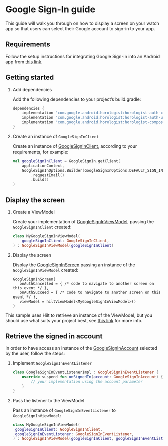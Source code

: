 # Google Sign-In guide

This guide will walk you through on how to display a screen on your watch app so that users can
select their Google account to sign-in to your app.

## Requirements

Follow the setup instructions for integrating Google Sign-in into an Android app
from [this link](https://developers.google.com/identity/sign-in/android/start-integrating).

## Getting started

1.  Add dependencies

    Add the following dependencies to your project’s build.gradle:

    ```groovy
    dependencies {
        implementation "com.google.android.horologist:horologist-auth-composables:<version>"
        implementation "com.google.android.horologist:horologist-auth-ui:<version>"
        implementation "com.google.android.horologist:horologist-compose-material:<version>"
    }
    ```

1.  Create an instance of `GoogleSignInClient`

    Create an instance
    of [GoogleSignInClient](https://developers.google.com/android/reference/com/google/android/gms/auth/api/signin/GoogleSignInClient),
    according to your requirements, for example:

    ```kotlin
    val googleSignInClient = GoogleSignIn.getClient(
        applicationContext,
        GoogleSignInOptions.Builder(GoogleSignInOptions.DEFAULT_SIGN_IN)
            .requestEmail()
            .build()
    )
    ```

## Display the screen

1.  Create a ViewModel

    Create your implementation 
    of [GoogleSignInViewModel](https://google.github.io/horologist/api/auth/ui/com.google.android.horologist.auth.ui.googlesignin.signin/-google-sign-in-view-model/index.html), 
    passing the `GoogleSignInClient` created:

    ```kotlin
    class MyGoogleSignInViewModel(
        googleSignInClient: GoogleSignInClient,
    ) : GoogleSignInViewModel(googleSignInClient)
    ```   

1.  Display the screen

    Display 
    the [GoogleSignInScreen](https://google.github.io/horologist/api/auth/ui/com.google.android.horologist.auth.ui.googlesignin.signin/-google-sign-in-screen.html) 
    passing an instance of the `GoogleSignInViewModel` created:

    ```koltin
    GoogleSignInScreen(
       onAuthCancelled = { /* code to navigate to another screen on this event */ },
       onAuthSucceed = { /* code to navigate to another screen on this event */ },
       viewModel = hiltViewModel<MyGoogleSignInViewModel>()
    )
    ```

This sample uses Hilt to retrieve an instance of the ViewModel, but you should use what suits
your project best,
see [this link](https://developer.android.com/topic/libraries/architecture/viewmodel/viewmodel-cheatsheet)
for more info.

## Retrieve the signed in account

In order to have access an instance of
the [GoogleSignInAccount](https://developers.google.com/android/reference/com/google/android/gms/auth/api/signin/GoogleSignInAccount)
selected by the user, follow the steps:

1.  Implement `GoogleSignInEventListener`

    ```kotlin
    class GoogleSignInEventListenerImpl : GoogleSignInEventListener {
        override suspend fun onSignedIn(account: GoogleSignInAccount) {
            // your implementation using the account parameter
        }
    }
    ```

1.  Pass the listener to the ViewModel

    Pass an instance of `GoogleSignInEventListener` to `GoogleSignInViewModel`:

    ```kotlin
    class MyGoogleSignInViewModel(
     googleSignInClient: GoogleSignInClient,
     googleSignInEventListener: GoogleSignInEventListener,
    ) : GoogleSignInViewModel(googleSignInClient, googleSignInEventListener)
    ```
